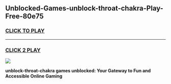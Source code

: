 
## Unblocked-Games-unblock-throat-chakra-Play-Free-80e75
<h3>
<a href="https://premium76.site?title=unblock-throat-chakra&ref=18A1">CLICK TO PLAY</a></h3>
<hr>

<h3>
<a href="https://premium76.site?title=unblock-throat-chakra&ref=18A1">CLICK 2 PLAY</a>
  
</h3>

<a href="https://premium76.site?title=unblock-throat-chakra&ref=18A1"><img src="https://clearcache.store/games.png"></a>


**unblock-throat-chakra games unblocked: Your Gateway to Fun and Accessible Online Gaming**

